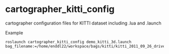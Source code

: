 # cartographer_kitti_config
cartographer configuration files for KITTI dataset including .lua and .launch

Example

```
roslaunch cartographer_kitti_config demo_kitti_3d.launch bag_filename:=/home/enddl22/workspace/bags/kitti/kitti_2011_09_26_drive_0002_synced.bag
```

